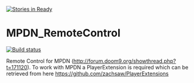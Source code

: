 [![Stories in Ready](https://badge.waffle.io/DeadlyEmbrace/MPDN_RemoteControl.png?label=ready&title=Ready)](https://waffle.io/DeadlyEmbrace/MPDN_RemoteControl)
# MPDN_RemoteControl
[![Build status](https://ci.appveyor.com/api/projects/status/sjcbsqr21hjfc0nq?svg=true)](https://ci.appveyor.com/project/DeadlyEmbrace/mpdn-remotecontrol)

Remote Control for MPDN (http://forum.doom9.org/showthread.php?t=171120).
To work with MPDN a PlayerExtension is required which can be retrieved from here https://github.com/zachsaw/PlayerExtensions
